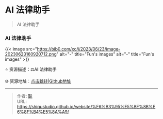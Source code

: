 # AI 法律助手


>AI 法律助手

<!--more-->

### AI 法律助手

{{< image src="https://bib0.com/xc/i/2023/06/23/image-20230623160920712.png" alt="-"  title="Fun's images" alt="-"  title="Fun's images" >}}    

⭐️  资源描述：⚖️AI 法律助手

🌐 资源地址：[点击跳转](https://law.ai2045.com/)|[Github地址](https://github.com/lvwzhen/law-cn-ai)


---

> 作者: [聪](/about)  
> URL: https://shiqustudio.github.io/website/%E6%B3%95%E5%BE%8B%E6%8F%B4%E5%8A%A9/  

